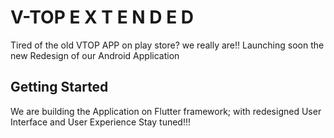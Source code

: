 # V-TOP   E X T E N D E D
Tired of the old VTOP APP on play store?
we really are!!
Launching  soon the new Redesign of our Android Application

## Getting Started

We are building the Application on Flutter framework; with redesigned User Interface and User Experience 
Stay tuned!!!
